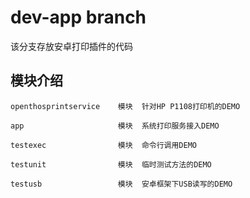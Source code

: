 # dev-app branch

该分支存放安卓打印插件的代码

## 模块介绍

```
openthosprintservice    模块	针对HP P1108打印机的DEMO

app						模块	系统打印服务接入DEMO

testexec				模块	命令行调用DEMO

testunit				模块	临时测试方法的DEMO

testusb					模块	安卓框架下USB读写的DEMO
```
